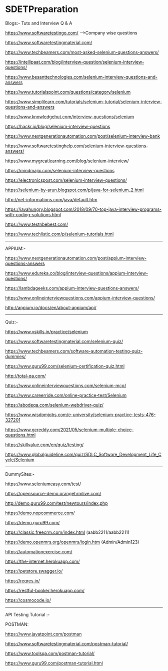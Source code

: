 # SDETPreparation


Blogs:- Tuts and Interview Q & A

https://www.softwaretestingo.com/ -->Company wise questions

https://www.softwaretestingmaterial.com/

https://www.techbeamers.com/most-asked-selenium-questions-answers/

https://intellipaat.com/blog/interview-question/selenium-interview-questions/

https://www.besanttechnologies.com/selenium-interview-questions-and-answers

https://www.tutorialspoint.com/questions/category/selenium

https://www.simplilearn.com/tutorials/selenium-tutorial/selenium-interview-questions-and-answers

https://www.knowledgehut.com/interview-questions/selenium

https://hackr.io/blog/selenium-interview-questions

https://www.nextgenerationautomation.com/post/selenium-interview-bank

https://www.softwaretestinghelp.com/selenium-interview-questions-answers/

https://www.mygreatlearning.com/blog/selenium-interview/

https://mindmajix.com/selenium-interview-questions

https://electronicspost.com/selenium-interview-questions/

https://selenium-by-arun.blogspot.com/p/java-for-selenium_2.html

http://net-informations.com/java/default.htm

https://javahungry.blogspot.com/2018/09/70-top-java-interview-programs-with-coding-solutions.html

https://www.testnbebest.com/

https://www.techlistic.com/p/selenium-tutorials.html

___________________________________________________________________________________________________________________________


APPIUM:-

https://www.nextgenerationautomation.com/post/appium-interview-questions-answers

https://www.edureka.co/blog/interview-questions/appium-interview-questions/

https://lambdageeks.com/appium-interview-questions-answers/

https://www.onlineinterviewquestions.com/appium-interview-questions/

http://appium.io/docs/en/about-appium/api/

___________________________________________________________________________________________________________________________

Quiz:-

https://www.vskills.in/practice/selenium

https://www.softwaretestingmaterial.com/selenium-quiz/

https://www.techbeamers.com/software-automation-testing-quiz-dummies/

https://www.guru99.com/selenium-certification-quiz.html

http://total-qa.com/

https://www.onlineinterviewquestions.com/selenium-mcq/

https://www.careerride.com/online-practice-test/Selenium

https://abodeqa.com/selenium-webdriver-quiz/

https://www.wisdomjobs.com/e-university/selenium-practice-tests-476-327201

https://www.gcreddy.com/2021/05/selenium-multiple-choice-questions.html

https://skillvalue.com/en/quiz/testing/

https://www.globalguideline.com/quiz/SDLC_Software_Development_Life_Cycle/Selenium


___________________________________________________________________________________________________________________________


DummySites:-

https://www.seleniumeasy.com/test/

https://opensource-demo.orangehrmlive.com/

http://demo.guru99.com/test/newtours/index.php

https://demo.nopcommerce.com/

https://demo.guru99.com/

https://classic.freecrm.com/index.html (aabb2211/aabb2211)

https://demo.openmrs.org/openmrs/login.htm (Admin/Admin123)

https://automationexercise.com/

https://the-internet.herokuapp.com/

https://petstore.swagger.io/

https://reqres.in/

https://restful-booker.herokuapp.com/

https://cosmocode.io/


___________________________________________________________________________________________________________________________

API Testing Tutorial :- 
  
  POSTMAN:

https://www.javatpoint.com/postman

https://www.softwaretestingmaterial.com/postman-tutorial/

https://www.toolsqa.com/postman-tutorial/

https://www.guru99.com/postman-tutorial.html


